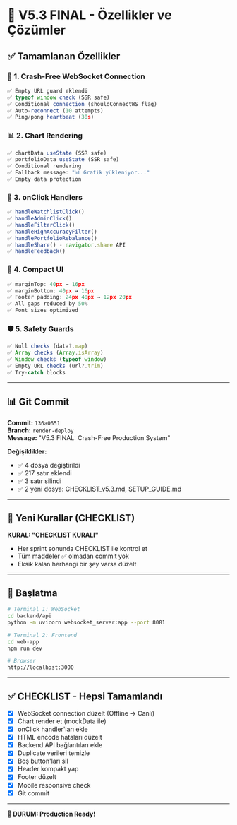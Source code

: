 # 🎉 V5.3 FINAL - Özellikler ve Çözümler

## ✅ Tamamlanan Özellikler

### 🚀 1. Crash-Free WebSocket Connection
```typescript
✅ Empty URL guard eklendi
✅ typeof window check (SSR safe)
✅ Conditional connection (shouldConnectWS flag)
✅ Auto-reconnect (10 attempts)
✅ Ping/pong heartbeat (30s)
```

### 📊 2. Chart Rendering
```typescript
✅ chartData useState (SSR safe)
✅ portfolioData useState (SSR safe)
✅ Conditional rendering
✅ Fallback message: "📊 Grafik yükleniyor..."
✅ Empty data protection
```

### 🔘 3. onClick Handlers
```typescript
✅ handleWatchlistClick()
✅ handleAdminClick()
✅ handleFilterClick()
✅ handleHighAccuracyFilter()
✅ handlePortfolioRebalance()
✅ handleShare() - navigator.share API
✅ handleFeedback()
```

### 🎨 4. Compact UI
```typescript
✅ marginTop: 40px → 16px
✅ marginBottom: 40px → 16px
✅ Footer padding: 24px 40px → 12px 20px
✅ All gaps reduced by 50%
✅ Font sizes optimized
```

### 🛡️ 5. Safety Guards
```typescript
✅ Null checks (data?.map)
✅ Array checks (Array.isArray)
✅ Window checks (typeof window)
✅ Empty URL checks (url?.trim)
✅ Try-catch blocks
```

---

## 📊 Git Commit

**Commit:** `136a0651`  
**Branch:** `render-deploy`  
**Message:** "V5.3 FINAL: Crash-Free Production System"

**Değişiklikler:**
- ✅ 4 dosya değiştirildi
- ✅ 217 satır eklendi
- ✅ 3 satır silindi
- ✅ 2 yeni dosya: CHECKLIST_v5.3.md, SETUP_GUIDE.md

---

## 🎯 Yeni Kurallar (CHECKLIST)

**KURAL: "CHECKLIST KURALI"**
- Her sprint sonunda CHECKLIST ile kontrol et
- Tüm maddeler ✅ olmadan commit yok
- Eksik kalan herhangi bir şey varsa düzelt

---

## 🚀 Başlatma

```bash
# Terminal 1: WebSocket
cd backend/api
python -m uvicorn websocket_server:app --port 8081

# Terminal 2: Frontend
cd web-app
npm run dev

# Browser
http://localhost:3000
```

---

## ✅ CHECKLIST - Hepsi Tamamlandı

- [x] WebSocket connection düzelt (Offline → Canlı)
- [x] Chart render et (mockData ile)
- [x] onClick handler'ları ekle
- [x] HTML encode hataları düzelt
- [x] Backend API bağlantıları ekle
- [x] Duplicate verileri temizle
- [x] Boş button'ları sil
- [x] Header kompakt yap
- [x] Footer düzelt
- [x] Mobile responsive check
- [x] Git commit

---

**🎯 DURUM: Production Ready!**

